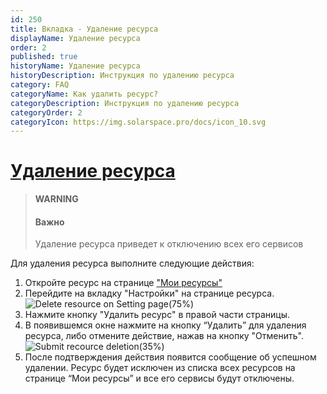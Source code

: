```yaml
---
id: 250
title: Вкладка - Удаление ресурса
displayName: Удаление ресурса
order: 2
published: true
historyName: Удаление ресурса
historyDescription: Инструкция по удалению ресурса
category: FAQ
categoryName: Как удалить ресурс?
categoryDescription: Инструкция по удалению ресурса
categoryOrder: 2
categoryIcon: https://img.solarspace.pro/docs/icon_10.svg
---
```


# [Удаление ресурса](delete-resource)
> **WARNING**
> #### Важно
> Удаление ресурса приведет к отключению всех его сервисов

Для удаления ресурса выполните следующие действия:
1. Откройте ресурс на странице ["Мои ресурсы"]([246])
2. Перейдите на вкладку "Настройки" на странице ресурса.
![Delete resource on Setting page(75%)](https://img.solarspace.pro/docs/delete-resource-settings.jpg "Удаление ресурса на странице настроек")
3. Нажмите кнопку "Удалить ресурс" в правой части страницы.
4. В появившемся окне нажмите на кнопку “Удалить” для удаления ресурса, либо отмените действие, нажав на кнопку "Отменить".
![Submit recource deletion(35%)](https://img.solarspace.pro/docs/submit-delete-resource.jpg "Подтверждение удаления ресурса")
5. После подтверждения действия появится сообщение об успешном удалении. Ресурс будет исключен из списка всех ресурсов на странице “Мои ресурсы” и все его сервисы будут отключены.